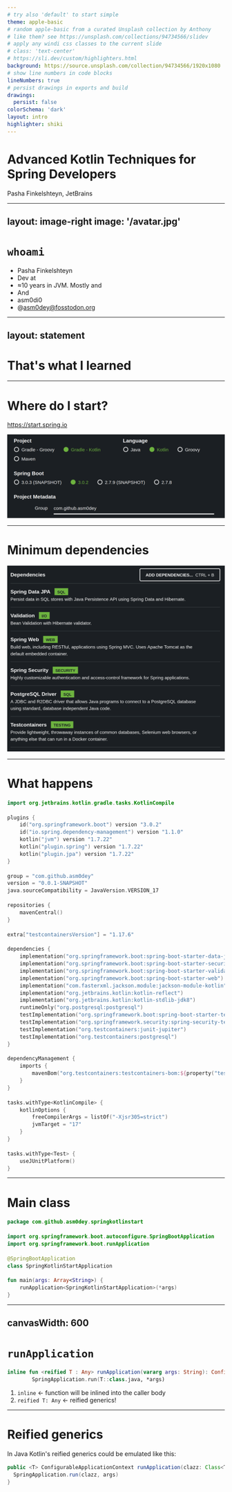 ```yaml
---
# try also 'default' to start simple
theme: apple-basic
# random apple-basic from a curated Unsplash collection by Anthony
# like them? see https://unsplash.com/collections/94734566/slidev
# apply any windi css classes to the current slide
# class: 'text-center'
# https://sli.dev/custom/highlighters.html
background: https://source.unsplash.com/collection/94734566/1920x1080
# show line numbers in code blocks
lineNumbers: true
# persist drawings in exports and build
drawings:
  persist: false
colorSchema: 'dark'
layout: intro
highlighter: shiki
---
```


#  Advanced Kotlin Techniques for Spring Developers

Pasha Finkelshteyn, JetBrains

---
layout: image-right
image: '/avatar.jpg'
---
# `whoami`

- Pasha Finkelshteyn
- Dev <noto-v1-avocado /> at <logos-jetbrains />
- ≈10 years in JVM. Mostly <logos-java /> and <logos-kotlin-icon />
- And <logos-spring-icon />
- <logos-twitter /> asm0di0
- <logos-mastodon-icon /> @asm0dey@fosstodon.org

---
layout: statement
---

# That's what I learned

---

# Where do I start?

https://start.spring.io

![](/settings.png)

---

# Minimum dependencies

<img src="/deps.png" class="max-h-400px"/>

---

# What happens

```kotlin {all|4|5|6-8|19|22-25|26-29|30-33|38|42|42,44} {maxHeight:'400px'}
import org.jetbrains.kotlin.gradle.tasks.KotlinCompile

plugins {
	id("org.springframework.boot") version "3.0.2"
	id("io.spring.dependency-management") version "1.1.0"
	kotlin("jvm") version "1.7.22"
	kotlin("plugin.spring") version "1.7.22"
	kotlin("plugin.jpa") version "1.7.22"
}

group = "com.github.asm0dey"
version = "0.0.1-SNAPSHOT"
java.sourceCompatibility = JavaVersion.VERSION_17

repositories {
	mavenCentral()
}

extra["testcontainersVersion"] = "1.17.6"

dependencies {
	implementation("org.springframework.boot:spring-boot-starter-data-jpa")
	implementation("org.springframework.boot:spring-boot-starter-security")
	implementation("org.springframework.boot:spring-boot-starter-validation")
	implementation("org.springframework.boot:spring-boot-starter-web")
	implementation("com.fasterxml.jackson.module:jackson-module-kotlin")
	implementation("org.jetbrains.kotlin:kotlin-reflect")
	implementation("org.jetbrains.kotlin:kotlin-stdlib-jdk8")
	runtimeOnly("org.postgresql:postgresql")
	testImplementation("org.springframework.boot:spring-boot-starter-test")
	testImplementation("org.springframework.security:spring-security-test")
	testImplementation("org.testcontainers:junit-jupiter")
	testImplementation("org.testcontainers:postgresql")
}

dependencyManagement {
	imports {
		mavenBom("org.testcontainers:testcontainers-bom:${property("testcontainersVersion")}")
	}
}

tasks.withType<KotlinCompile> {
	kotlinOptions {
		freeCompilerArgs = listOf("-Xjsr305=strict")
		jvmTarget = "17"
	}
}

tasks.withType<Test> {
	useJUnitPlatform()
}
```

---

# Main class

```kotlin {all|6,7|10}
package com.github.asm0dey.springkotlinstart

import org.springframework.boot.autoconfigure.SpringBootApplication
import org.springframework.boot.runApplication

@SpringBootApplication
class SpringKotlinStartApplication

fun main(args: Array<String>) {
	runApplication<SpringKotlinStartApplication>(*args)
}
```

---
canvasWidth: 600
---

# `runApplication`

```kotlin
inline fun <reified T : Any> runApplication(vararg args: String): ConfigurableApplicationContext =
		SpringApplication.run(T::class.java, *args)
```

1. `inline` ← function will be inlined into the caller body
1. `reified T: Any` ← reified generics!

---

# Reified generics

In Java Kotlin's reified generics could be emulated like this:

```java
public <T> ConfigurableApplicationContext runApplication(clazz: Class<T>, String... args){
  SpringApplication.run(clazz, args)
}
```